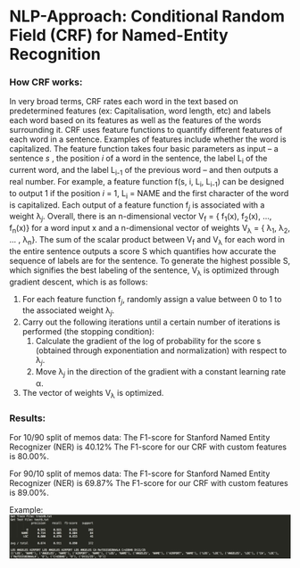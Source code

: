 # NLP-Approach: Conditional Random Field (CRF) for Named-Entity Recognition

### How CRF works:
In very broad terms, CRF rates each word in the text based on predetermined features (ex: Capitalisation, word length, etc) and labels each word based on its features as well as the features of the words surrounding it. CRF uses feature functions to quantify different features of each word in a sentence. Examples of features include whether the word is capitalized. The feature function takes four basic parameters as input – a sentence *s* , the position *i* of a word in the sentence, the label L<sub>i</sub> of the current word, and the label L<sub>i-1</sub> of the previous word – and then outputs a real number. For example, a feature function  f(s, i, L<sub>i</sub>,  L<sub>i-1</sub>) can be designed to output 1 if the position *i*  = 1, L<sub>i</sub> = NAME and the first character of the word is capitalized. Each output of a feature function f<sub>*j*</sub>  is associated with a weight λ<sub>*j*</sub>. Overall, there is an n-dimensional vector V<sub>f</sub> = { f<sub>1</sub>(x), f<sub>2</sub>(x), ..., f<sub>n</sub>(x)} for a word input x and a n-dimensional vector of weights V<sub>λ</sub> = { λ<sub>1</sub>, λ<sub>2</sub>, ... , λ<sub>n</sub>}. The sum of the scalar product between V<sub>f</sub> and V<sub>λ</sub> for each word in the entire sentence outputs a score S which quantifies how accurate the sequence of labels are for the sentence. To generate the highest possible S, which signifies the best labeling of the sentence, V<sub>λ</sub> is optimized through gradient descent, which is as follows:
1. For each feature function f<sub>*j*</sub>, randomly assign a value between 0 to 1 to the associated weight λ<sub>*j*</sub>. 
2. Carry out the following iterations until a certain number of iterations is performed (the stopping condition):
   1. Calculate the gradient of the log of probability for the score s (obtained through exponentiation and normalization) with respect to  λ<sub>*j*</sub>.
   2. Move  λ<sub>*j*</sub> in the direction of the gradient with a constant learning rate α.
3. The vector of weights V<sub>λ</sub> is optimized.

### Results:
For 10/90 split of memos data:
The F1-score for Stanford Named Entity Recognizer (NER) is 40.12%
The F1-score for our CRF with custom features is 80.00%.

For 90/10 split of memos data:
The F1-score for Stanford Named Entity Recognizer (NER) is 69.87%
The F1-score for our CRF with custom features is 89.00%.

Example:
![Example](https://github.com/Final-Project-Freshman/NLP-Approach/blob/master/result.png)
